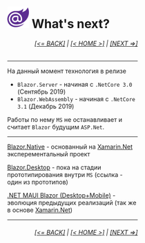 <div style="width:60%; margin-left:20%;">

# <img src="./images/blazor_logo_transparent.png " width="50" /> What's next?

<div style="text-align:right;">

###### [[<= BACK]](00.1.md) | [[< HOME >]](00.1.md) | [[NEXT =>]](01.md)

</div>

---

На данный момент технология в релизе

- `Blazor.Server` - начиная с `.NetCore 3.0` (Сентябрь 2019)
- `Blazor.WebAssembly` - начиная с `.NetCore 3.1` (Декабрь 2019)

Работы по нему `MS` не останавливает и считает `Blazor` будущим `ASP.Net`.

---

[Blazor.Native](https://github.com/xamarin/MobileBlazorBindings) - основанный на [Xamarin.Net](https://dotnet.microsoft.com/apps/xamarin) эксперементальный проект

[Blazor.Desktop](https://github.com/aspnet/AspLabs/tree/master/src/ComponentsElectron) - пока на стадии прототипирования внутри `MS` (ссылка - один из прототипов)

[.NET MAUI Blazor (Desktop+Mobile)](https://github.com/dotnet/maui) - эволюция предыдущих реализаций (так же в основе [Xamarin.Net](https://dotnet.microsoft.com/apps/xamarin))

---

<div style="text-align:right;">

###### [[<= BACK]](00.1.md) | [[< HOME >]](00.1.md) | [[NEXT =>]](01.md)

</div>

</div>
